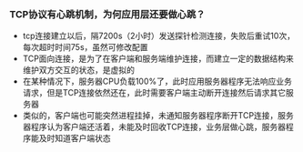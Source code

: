 
### TCP协议有心跳机制，为何应用层还要做心跳？
- tcp连接建立以后，隔7200s（2小时）发送探针检测连接，失败后重试10次，每次超时时间75s，虽然可修改配置
- TCP面向连接，是为了在客户端和服务端维护连接，而建立一定的数据结构来维护双方交互的状态，是虚拟的
- 在某种情况下，服务器CPU负载100%了，此时应用服务器程序无法响应业务请求，但是TCP连接依然还在，此时需要客户端主动断开连接然后请求其它服务器
- 类似的，客户端也可能突然进程挂掉，未通知服务器程序断开TCP连接，服务器程序认为客户端还活着，未能及时回收TCP连接，业务层做心跳，服务器程序能及时知道客户端状态
